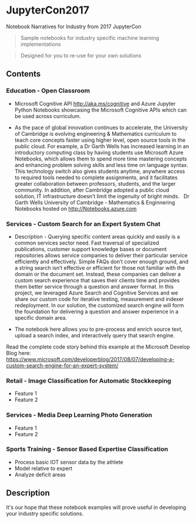 
# JupyterCon2017
Notebook Narratives for Industry from 2017 JupyterCon


> Sample notebooks for industry specific machine learning implementations

> Designed for you to re-use for your own solutions

## Contents
### Education - Open Classroom
* Microsoft Cognitive API http://aka.ms/cognitive and Azure Jupyter Python Notebooks showcasing the Microsoft Cognitive APIs which can be used across curriculum. 

* As the pace of global innovation continues to accelerate, the University of Cambridge is evolving engineering & Mathematics curriculum to teach core concepts faster using higher level, open source tools in the public cloud. For example, a Dr Garth Wells has increased learning in an introductory computing class by having students use Microsoft Azure Notebooks, which allows them to spend more time mastering concepts and enhancing problem solving skills and less time on language syntax. This technology switch also gives students anytime, anywhere access to required tools needed to complete assignments, and it facilitates greater collaboration between professors, students, and the larger community. In addition, after Cambridge adopted a public cloud solution, IT infrastructure doesn’t limit the ingenuity of bright minds. 
 
 Dr Garth Wells University of Cambridge - Mathematics & Enginnering Notebooks hosted on http://Notebooks.azure.com 

### Services - Custom Search for an Expert System Chat
* Description - Querying specific content areas quickly and easily is a common services sector need. Fast traversal of specialized publications, customer support knowledge bases or document repositories allows service companies to deliver their particular service efficiently and effectively. Simple FAQs don’t cover enough ground, and a string search isn’t effective or efficient for those not familiar with the domain or the document set. Instead, these companies can deliver a custom search experience that saves their clients time and provides them better service through a question and answer format.  In this project, we leveraged Azure Search and Cognitive Services and we share our custom code for iterative testing, measurement and indexer redeployment. In our solution, the customized search engine will form the foundation for delivering a question and answer experience in a specific domain area.

* The notebook here allows you to pre-process and enrich source text, upload a search index, and interactively query that search engine.

Read the complete code story behind this example at the Microsoft Develop Blog here: https://www.microsoft.com/developerblog/2017/08/07/developing-a-custom-search-engine-for-an-expert-system/


### Retail - Image Classification for Automatic Stockkeeping
* Feature 1
* Feature 2

### Services - Media Deep Learning Photo Generation
* Feature 1
* Feature 2

### Sports Training - Sensor Based Expertise Classification
* Process basic IOT sensor data by the athlete
* Model relative to expert 
* Analyze deficit areas

 
## Description
It's our hope that these notebook examples will prove useful in developing your industry specific solutions.

